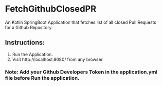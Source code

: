 # FetchGithubClosedPR
An Kotlin SpringBoot Application that fetches list of all closed Pull Requests for a Github Repository.

## Instructions:
  1. Run the Application.
  2. Visit http://localhost:8080/ from any browser.

### Note: Add your Github Developers Token in the application.yml file before Run the application.
